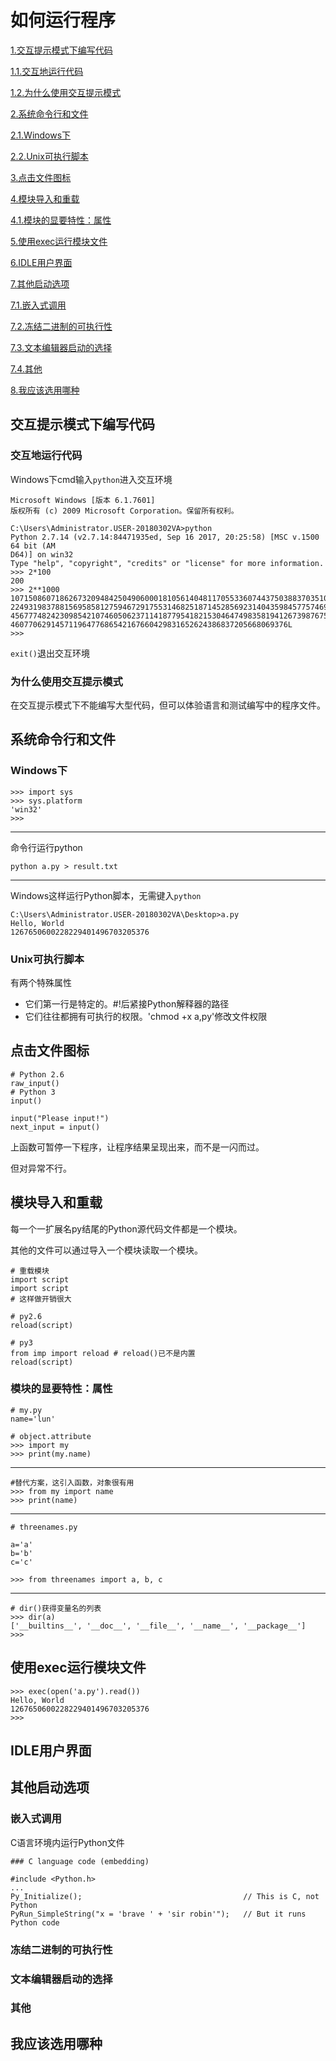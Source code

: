 # 如何运行程序 #

[1.交互提示模式下编写代码](#交互提示模式下编写代码)

[1.1.交互地运行代码](#交互地运行代码)

[1.2.为什么使用交互提示模式](#为什么使用交互提示模式)

[2.系统命令行和文件](#系统命令行和文件)

[2.1.Windows下](#windows下)

[2.2.Unix可执行脚本](#unix可执行脚本)

[3.点击文件图标](#点击文件图标)

[4.模块导入和重载](#模块导入和重载)

[4.1.模块的显要特性：属性](#模块的显要特性属性)

[5.使用exec运行模块文件](#使用exec运行模块文件)

[6.IDLE用户界面](#idle用户界面)

[7.其他启动选项](#其他启动选项)

[7.1.嵌入式调用](#嵌入式调用)

[7.2.冻结二进制的可执行性](#冻结二进制的可执行性)

[7.3.文本编辑器启动的选择](#文本编辑器启动的选择)

[7.4.其他](#其他)

[8.我应该选用哪种](#我应该选用哪种)

## 交互提示模式下编写代码 ##

### 交互地运行代码 ###

Windows下cmd输入`python`进入交互环境

	Microsoft Windows [版本 6.1.7601]
	版权所有 (c) 2009 Microsoft Corporation。保留所有权利。
	
	C:\Users\Administrator.USER-20180302VA>python
	Python 2.7.14 (v2.7.14:84471935ed, Sep 16 2017, 20:25:58) [MSC v.1500 64 bit (AM
	D64)] on win32
	Type "help", "copyright", "credits" or "license" for more information.
	>>> 2*100
	200
	>>> 2**1000
	10715086071862673209484250490600018105614048117055336074437503883703510511249361
	22493198378815695858127594672917553146825187145285692314043598457757469857480393
	45677748242309854210746050623711418779541821530464749835819412673987675591655439
	46077062914571196477686542167660429831652624386837205668069376L
	>>>

`exit()`退出交互环境

### 为什么使用交互提示模式 ###

在交互提示模式下不能编写大型代码，但可以体验语言和测试编写中的程序文件。

## 系统命令行和文件 ##

### Windows下 ###

	>>> import sys
	>>> sys.platform
	'win32'
	>>>

---

命令行运行python

	python a.py > result.txt

---

Windows这样运行Python脚本，无需键入`python`

	C:\Users\Administrator.USER-20180302VA\Desktop>a.py
	Hello, World
	1267650600228229401496703205376

### Unix可执行脚本 ###

有两个特殊属性

- 它们第一行是特定的。#!后紧接Python解释器的路径
- 它们往往都拥有可执行的权限。'chmod +x a,py'修改文件权限

## 点击文件图标 ##

	# Python 2.6
	raw_input()
	# Python 3
	input()

	input("Please input!")
	next_input = input()

上函数可暂停一下程序，让程序结果呈现出来，而不是一闪而过。

但对异常不行。


## 模块导入和重载 ##

每一个一扩展名py结尾的Python源代码文件都是一个模块。

其他的文件可以通过导入一个模块读取一个模块。

	# 重载模块
	import script
	import script
	# 这样做开销很大

	# py2.6
	reload(script) 
	
	# py3
	from imp import reload # reload()已不是内置
	reload(script)

### 模块的显要特性：属性 ###

	# my.py
	name='lun'

	# object.attribute
	>>> import my
	>>> print(my.name)

---

	#替代方案，这引入函数，对象很有用
	>>> from my import name
	>>> print(name)

---

	# threenames.py

	a='a'
	b='b'
	c='c'
	
	>>> from threenames import a, b, c

---

	# dir()获得变量名的列表
	>>> dir(a)
	['__builtins__', '__doc__', '__file__', '__name__', '__package__']
	>>>


## 使用exec运行模块文件 ##

	>>> exec(open('a.py').read())
	Hello, World
	1267650600228229401496703205376
	>>>

## IDLE用户界面 ##


## 其他启动选项 ##

### 嵌入式调用 ###

C语言环境内运行Python文件

	### C language code (embedding)
	
	#include <Python.h>
	...
	Py_Initialize();                                    // This is C, not Python
	PyRun_SimpleString("x = 'brave ' + 'sir robin'");   // But it runs Python code

### 冻结二进制的可执行性 ###


### 文本编辑器启动的选择 ###


### 其他 ###




## 我应该选用哪种 ##
